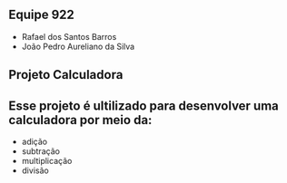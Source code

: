 ## Equipe 922

 - Rafael dos Santos Barros 
 - João Pedro Aureliano da Silva 


## Projeto Calculadora 

## Esse projeto é ultilizado para desenvolver uma calculadora por meio da:

- adição 
- subtração 
- multiplicação
- divisão






